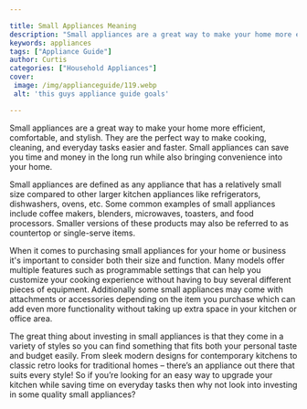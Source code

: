 ```yaml
---

title: Small Appliances Meaning
description: "Small appliances are a great way to make your home more efficient, comfortable, and stylish. They are the perfect way to make cook...see more"
keywords: appliances
tags: ["Appliance Guide"]
author: Curtis
categories: ["Household Appliances"]
cover: 
 image: /img/applianceguide/119.webp
 alt: 'this guys appliance guide goals'

---
```


Small appliances are a great way to make your home more efficient, comfortable, and stylish. They are the perfect way to make cooking, cleaning, and everyday tasks easier and faster. Small appliances can save you time and money in the long run while also bringing convenience into your home.

Small appliances are defined as any appliance that has a relatively small size compared to other larger kitchen appliances like refrigerators, dishwashers, ovens, etc. Some common examples of small appliances include coffee makers, blenders, microwaves, toasters, and food processors. Smaller versions of these products may also be referred to as countertop or single-serve items. 

When it comes to purchasing small appliances for your home or business it's important to consider both their size and function. Many models offer multiple features such as programmable settings that can help you customize your cooking experience without having to buy several different pieces of equipment. Additionally some small appliances may come with attachments or accessories depending on the item you purchase which can add even more functionality without taking up extra space in your kitchen or office area. 

The great thing about investing in small appliances is that they come in a variety of styles so you can find something that fits both your personal taste and budget easily. From sleek modern designs for contemporary kitchens to classic retro looks for traditional homes – there’s an appliance out there that suits every style! So if you’re looking for an easy way to upgrade your kitchen while saving time on everyday tasks then why not look into investing in some quality small appliances?
